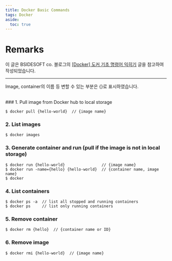 ```yaml
---
title: Docker Basic Commands
tags: Docker
aside:
  toc: true
---
```


# Remarks
이 글은 BSIDESOFT co. 블로그의 [[Docker] 도커 기초 명령어 익히기](https://www.bsidesoft.com/?p=7851) 글을 참고하여 작성되었습니다.

<!--more-->

---

Image, container의 이름 등 변할 수 있는 부분은 {}로 표시하였습니다.

<br>
### 1. Pull image from Docker hub to local storage

    $ docker pull {hello-world}  // {image name}

### 2. List images

    $ docker images

### 3. Generate container and run (pull if the image is not in local storage)

    $ docker run {hello-world}                // {image name}
    $ docker run -name={hello} {hello-world}  // {container name, image name}
    $ docker

### 4. List containers

    $ docker ps -a  // list all stopped and running containers
    $ docker ps     // list only running containers

### 5. Remove container

    $ docker rm {hello}  // {container name or ID}

### 6. Remove image

    $ docker rmi {hello-world}  // {image name}
